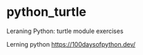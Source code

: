 # python_turtle
Leraning Python: turtle module exercises

Lerning python https://100daysofpython.dev/
